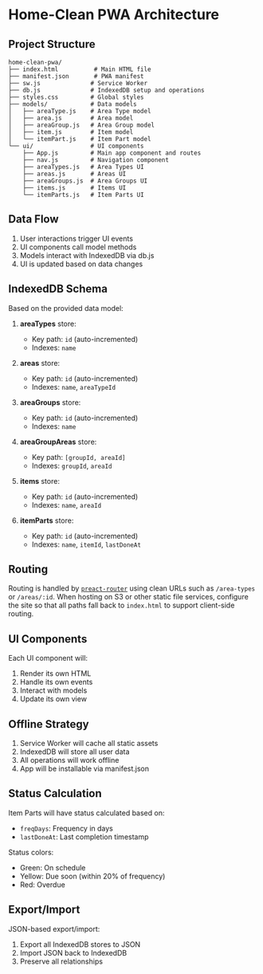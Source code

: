 # Home-Clean PWA Architecture

## Project Structure

```
home-clean-pwa/
├── index.html          # Main HTML file
├── manifest.json       # PWA manifest
├── sw.js              # Service Worker
├── db.js              # IndexedDB setup and operations
├── styles.css         # Global styles
├── models/            # Data models
│   ├── areaType.js    # Area Type model
│   ├── area.js        # Area model
│   ├── areaGroup.js   # Area Group model
│   ├── item.js        # Item model
│   └── itemPart.js    # Item Part model
└── ui/                # UI components
    ├── App.js         # Main app component and routes
    ├── nav.js         # Navigation component
    ├── areaTypes.js   # Area Types UI
    ├── areas.js       # Areas UI
    ├── areaGroups.js  # Area Groups UI
    ├── items.js       # Items UI
    └── itemParts.js   # Item Parts UI
```

## Data Flow

1. User interactions trigger UI events
2. UI components call model methods
3. Models interact with IndexedDB via db.js
4. UI is updated based on data changes

## IndexedDB Schema

Based on the provided data model:

1. **areaTypes** store:
   - Key path: `id` (auto-incremented)
   - Indexes: `name`

2. **areas** store:
   - Key path: `id` (auto-incremented)
   - Indexes: `name`, `areaTypeId`

3. **areaGroups** store:
   - Key path: `id` (auto-incremented)
   - Indexes: `name`

4. **areaGroupAreas** store:
   - Key path: `[groupId, areaId]`
   - Indexes: `groupId`, `areaId`

5. **items** store:
   - Key path: `id` (auto-incremented)
   - Indexes: `name`, `areaId`

6. **itemParts** store:
   - Key path: `id` (auto-incremented)
   - Indexes: `name`, `itemId`, `lastDoneAt`

## Routing

Routing is handled by [`preact-router`](https://github.com/preactjs/preact-router) using clean URLs such as `/area-types` or `/areas/:id`. When hosting on S3 or other static file services, configure the site so that all paths fall back to `index.html` to support client-side routing.

## UI Components

Each UI component will:
1. Render its own HTML
2. Handle its own events
3. Interact with models
4. Update its own view

## Offline Strategy

1. Service Worker will cache all static assets
2. IndexedDB will store all user data
3. All operations will work offline
4. App will be installable via manifest.json

## Status Calculation

Item Parts will have status calculated based on:
- `freqDays`: Frequency in days
- `lastDoneAt`: Last completion timestamp

Status colors:
- Green: On schedule
- Yellow: Due soon (within 20% of frequency)
- Red: Overdue

## Export/Import

JSON-based export/import:
1. Export all IndexedDB stores to JSON
2. Import JSON back to IndexedDB
3. Preserve all relationships

